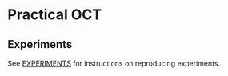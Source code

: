 # Practical OCT

## Experiments

See [EXPERIMENTS](EXPERIMENTS.md) for instructions on reproducing experiments.
